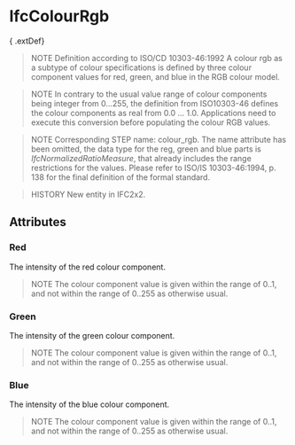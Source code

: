 # IfcColourRgb

{ .extDef}
> NOTE  Definition according to ISO/CD 10303-46:1992
> A colour rgb as a subtype of colour specifications is defined by three colour component values for red, green, and blue in the RGB colour model.

> NOTE  In contrary to the usual value range of colour components being integer from 0...255, the definition from ISO10303-46 defines the colour components as real from 0.0 ... 1.0. Applications need to execute this conversion before populating the colour RGB values.

> NOTE  Corresponding STEP name: colour_rgb. The name attribute has been omitted, the data type for the reg, green and blue parts is _IfcNormalizedRatioMeasure_, that already includes the range restrictions for the values. Please refer to ISO/IS 10303-46:1994, p. 138 for the final definition of the formal standard.

> HISTORY  New entity in IFC2x2.

## Attributes

### Red
The intensity of the red colour component.
> NOTE  The colour component value is given within the range of 0..1, and not within the range of 0..255 as otherwise usual.

### Green
The intensity of the green colour component.
> NOTE  The colour component value is given within the range of 0..1, and not within the range of 0..255 as otherwise usual.

### Blue
The intensity of the blue colour component.
> NOTE  The colour component value is given within the range of 0..1, and not within the range of 0..255 as otherwise usual.
